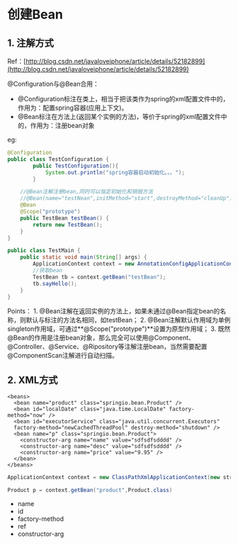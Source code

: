 # 创建Bean

## 1. 注解方式

Ref：[http://blog.csdn.net/javaloveiphone/article/details/52182899](http://blog.csdn.net/javaloveiphone/article/details/52182899)

@Configuration与@Bean合用：

* @Configuration标注在类上，相当于把该类作为spring的xml配置文件中的，作用为：配置spring容器\(应用上下文\)。
* @Bean标注在方法上\(返回某个实例的方法\)，等价于spring的xml配置文件中的，作用为：注册bean对象

eg:

```java
@Configuration
public class TestConfiguration {
        public TestConfiguration(){
            System.out.println("spring容器启动初始化。。。");
        }

    //@Bean注解注册bean,同时可以指定初始化和销毁方法
    //@Bean(name="testNean",initMethod="start",destroyMethod="cleanUp")
    @Bean
    @Scope("prototype")
    public TestBean testBean() {
        return new TestBean();
    }
}

public class TestMain {
    public static void main(String[] args) {
        ApplicationContext context = new AnnotationConfigApplicationContext(TestConfiguration.class);
        //获取bean
        TestBean tb = context.getBean("testBean");
        tb.sayHello();
    }
}
```

Points： 1. @Bean注解在返回实例的方法上，如果未通过@Bean指定bean的名称，则默认与标注的方法名相同，如testBean； 2. @Bean注解默认作用域为单例singleton作用域，可通过**@Scope\("prototype"\)**设置为原型作用域； 3. 既然@Bean的作用是注册bean对象，那么完全可以使用@Component、@Controller、@Service、@Ripository等注解注册bean，当然需要配置@ComponentScan注解进行自动扫描。

## 2. XML方式

```markup
<beans>
  <bean name="product" class="springio.bean.Product" />
  <bean id="localDate" class="java.time.LocalDate" factory-method="now" />
  <bean id="executorService" class="java.util.concurrent.Executors" 
  factory-method="newCachedThreadPool" destroy-method="shutdown" />
  <bean name="p" class="springio.bean.Product">
    <constructor-arg name="name" value="sdfsdfsdddd" />
    <constructor-arg name="desc" value="sdfsdfsdddd" />
    <constructor-arg name="price" value="9.95" />
  </bean>
</beans>
```

```java
ApplicationContext context = new ClassPathXmlApplicationContext(new string[]{ "config1.xml" });

Product p = context.getBean("product",Product.class)
```

* name 
* id 
* factory-method
* ref
* constructor-arg

